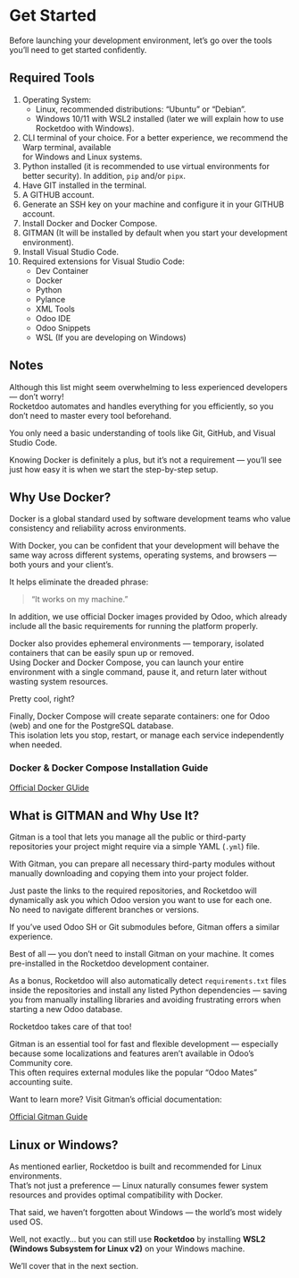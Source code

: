 # Get Started

Before launching your development environment, let’s go over the tools you’ll need to get started confidently.

## Required Tools

1. Operating System:  
    - Linux, recommended distributions: “Ubuntu” or “Debian”.  
    - Windows 10/11 with WSL2 installed (later we will explain how to use Rocketdoo with Windows).  
2. CLI terminal of your choice. For a better experience, we recommend the Warp terminal, available  
   for Windows and Linux systems.  
3. Python installed (it is recommended to use virtual environments for better security). In addition, `pip` and/or `pipx`.  
4. Have GIT installed in the terminal.  
5. A GITHUB account.  
6. Generate an SSH key on your machine and configure it in your GITHUB account.  
7. Install Docker and Docker Compose.  
8. GITMAN (It will be installed by default when you start your development environment).  
9. Install Visual Studio Code.  
10. Required extensions for Visual Studio Code:  
    - Dev Container  
    - Docker  
    - Python  
    - Pylance  
    - XML Tools  
    - Odoo IDE  
    - Odoo Snippets  
    - WSL (If you are developing on Windows)  


## Notes

Although this list might seem overwhelming to less experienced developers — don’t worry!  
Rocketdoo automates and handles everything for you efficiently, so you don’t need to master every tool beforehand.

You only need a basic understanding of tools like Git, GitHub, and Visual Studio Code.

Knowing Docker is definitely a plus, but it’s not a requirement — you’ll see just how easy it is when we start the step-by-step setup.

## Why Use Docker?

Docker is a global standard used by software development teams who value consistency and reliability across environments.

With Docker, you can be confident that your development will behave the same way across different systems, operating systems, and browsers — both yours and your client’s.

It helps eliminate the dreaded phrase:

> “It works on my machine.”

In addition, we use official Docker images provided by Odoo, which already include all the basic requirements for running the platform properly.

Docker also provides ephemeral environments — temporary, isolated containers that can be easily spun up or removed.  
Using Docker and Docker Compose, you can launch your entire environment with a single command, pause it, and return later without wasting system resources.

Pretty cool, right?

Finally, Docker Compose will create separate containers: one for Odoo (web) and one for the PostgreSQL database.  
This isolation lets you stop, restart, or manage each service independently when needed.

### Docker & Docker Compose Installation Guide

<a href="https://docs.docker.com/engine/install/ubuntu/" target="_blank">Official Docker GUide</a>

## What is GITMAN and Why Use It?

Gitman is a tool that lets you manage all the public or third-party repositories your project might require via a simple YAML (`.yml`) file.

With Gitman, you can prepare all necessary third-party modules without manually downloading and copying them into your project folder.

Just paste the links to the required repositories, and Rocketdoo will dynamically ask you which Odoo version you want to use for each one.  
No need to navigate different branches or versions.

If you’ve used Odoo SH or Git submodules before, Gitman offers a similar experience.

Best of all — you don’t need to install Gitman on your machine. It comes pre-installed in the Rocketdoo development container.

As a bonus, Rocketdoo will also automatically detect `requirements.txt` files inside the repositories and install any listed Python dependencies — saving you from manually installing libraries and avoiding frustrating errors when starting a new Odoo database.

Rocketdoo takes care of that too!

Gitman is an essential tool for fast and flexible development — especially because some localizations and features aren’t available in Odoo’s Community core.  
This often requires external modules like the popular “Odoo Mates” accounting suite.

Want to learn more? Visit Gitman’s official documentation:

<a href="https://gitman.readthedocs.io/en/latest/" target=" blank">Official Gitman Guide</a>

## Linux or Windows?

As mentioned earlier, Rocketdoo is built and recommended for Linux environments.  
That’s not just a preference — Linux naturally consumes fewer system resources and provides optimal compatibility with Docker.

That said, we haven’t forgotten about Windows — the world’s most widely used OS.

Well, not exactly… but you can still use **Rocketdoo** by installing **WSL2 (Windows Subsystem for Linux v2)** on your Windows machine.

We’ll cover that in the next section.
